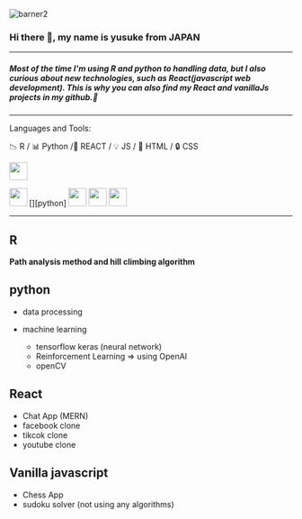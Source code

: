 ![barner2](https://user-images.githubusercontent.com/66249668/114359667-2d81de80-9baf-11eb-86a6-1589f6d65334.jpg)

### Hi there 👋, my name is yusuke from JAPAN

---

##### Most of the time I'm using R and python to handling data, but I also curious about new technologies, such as React(javascript web development). This is why you can also find my React and vanillaJs projects in my github.👋

---

Languages and Tools:

:chart_with_downwards_trend: R / :bar_chart: Python /:hammer: REACT / :bulb: JS / :key: HTML / :lock: CSS 


 <img height="32" width="32" src="https://cdn.jsdelivr.net/npm/simple-icons@v4/icons/r.svg" />

[<img align='left' height="32" width="32" src="https://cdn.jsdelivr.net/npm/simple-icons@v4/icons/python.svg" />][python]
<img height="32" width="32" src="https://cdn.jsdelivr.net/npm/simple-icons@v4/icons/tensorflow.svg" />
<img height="32" width="32" src="https://cdn.jsdelivr.net/npm/simple-icons@v4/icons/keras.svg" />
<img height="32" width="32" src="https://cdn.jsdelivr.net/npm/simple-icons@v4/icons/react.svg" />

---
## R
**Path analysis method and hill climbing algorithm**

## python 
 - data processing


 - machine learning
    - tensorflow keras (neural network)
    - Reinforcement Learning => using OpenAI
    - openCV
    
 ## React
 
 - Chat App (MERN) 
 - facebook clone 
 - tikcok clone
 - youtube clone
 

## Vanilla javascript 

- Chess App 
- sudoku solver (not using any algorithms)

